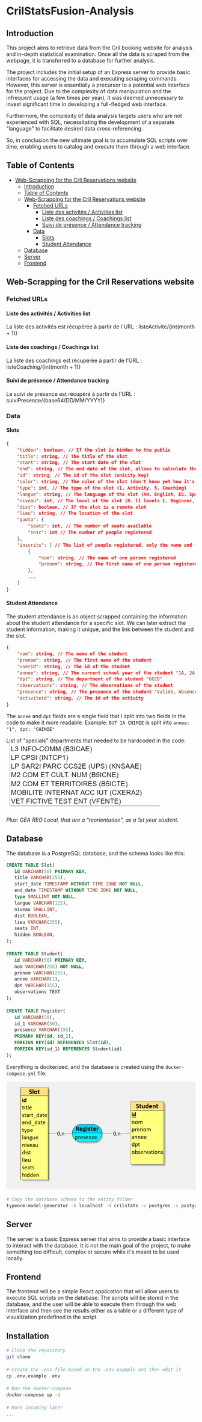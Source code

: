 # CrilStatsFusion-Analysis

## Introduction

This project aims to retrieve data from the Cril booking website for analysis and in-depth statistical examination. Once all the data is scraped from the webpage, it is transferred to a database for further analysis.

The project includes the initial setup of an Express server to provide basic interfaces for accessing the data and executing scraping commands. However, this server is essentially a precursor to a potential web interface for the project. Due to the complexity of data manipulation and the infrequent usage (a few times per year), it was deemed unnecessary to invest significant time in developing a full-fledged web interface.

Furthermore, the complexity of data analysis targets users who are not experienced with SQL, necessitating the development of a separate "language" to facilitate desired data cross-referencing.

So, in conclusion the new ultimate goal is to accumulate SQL scripts over time, enabling users to catalog and execute them through a web interface.

## Table of Contents

- [Web-Scrapping for the Cril Reservations website](#web-scrapping-for-the-cril-reservations-website)
  - [Introduction](#introduction)
  - [Table of Contents](#table-of-contents)
  - [Web-Scrapping for the Cril Reservations website](#web-scrapping-for-the-cril-reservations-website)
    - [Fetched URLs](#fetched-urls)
      - [Liste des activités / Activities list](#liste-des-activités--activities-list)
      - [Liste des coachings / Coachings list](#liste-des-coachings--coachings-list)
      - [Suivi de présence / Attendance tracking](#suivi-de-présence--attendance-tracking)
    - [Data](#data)
      - [Slots](#slots)
      - [Student Attendance](#student-attendance)
  - [Database](#database)
  - [Server](#server)
  - [Frontend](#frontend)

## Web-Scrapping for the Cril Reservations website

### Fetched URLs

#### Liste des activités / Activities list

La liste des activités est récupérée à partir de l'URL : listeActivite/{int(month + 1)}

#### Liste des coachings / Coachings list

La liste des coachings est récupérée à partir de l'URL : listeCoaching/{int(month + 1)}

#### Suivi de présence / Attendance tracking

Le suivi de présence est récupéré à partir de l'URL : suiviPresence/{base64(DD/MM/YYYY)}

### Data

#### Slots

```json
{
    "hidden": boolean, // If the slot is hidden to the public
    "title": string, // The title of the slot
    "start": string, // The start date of the slot
    "end": string, // The end date of the slot, allows to calculate the duration of the slot
    "id": string, // The id of the slot (unicity key)
    "color": string, // The color of the slot (don't know yet how it's used)
    "type": int, // The type of the slot (1. Activity, 5. Coaching)
    "langue": string, // The language of the slot (AN. English, ES. Spanish)
    "niveau": int, // The level of the slot (0. ll levels 1. Beginner, 2. Intermediate, 3. Advanced)
    "dist": boolean, // If the slot is a remote slot
    "lieu": string, // The location of the slot
    "quota": {
        "seats": int, // The number of seats available
        "insc": int // The number of people registered
    },
    "inscrits": [ // The list of people registered, only the name and first name are stored in the website
        {
            "nom": string, // The name of one person registered
            "prenom": string, // The first name of one person registered
        },
        ...
    ]
}
```

#### Student Attendance

The student attendance is an object scrapped containing the information about the student attendance for a specific slot.
We can later extract the student information, making it unique, and the link between the student and the slot.

```json
{
    "nom": string, // The name of the student
    "prenom": string, // The first name of the student
    "userId": string, // The id of the student
    "annee": string, // The current school year of the student "1A, 2A or 3A"
    "dpt": string, // The department of the student "GCCD"
    "observations": string, // The observations of the student
    "presence": string, // The presence of the student "Validé, Absence justifiée, Absence injustifiée, Fiche Moodle à reprendre, Fiche Moodle à faire"
    "activiteid": string, // The id of the activity
}

```

The `annee` and `dpt` fields are a single field that I split into two fields in the code to make it more readable.
Example: `BUT 1A CHIMIE` is split into `annee: "1", dpt: "CHIMIE"`

List of "specials" departments that needed to be hardcoded in the code:
![Weird DPT](res/weird_dpt.png)

_Plus: GEA REO Local, that are a "reorientation", as a 1st year student._

## Database

The database is a PostgreSQL database, and the schema looks like this:

```sql
CREATE TABLE Slot(
   id VARCHAR(50) PRIMARY KEY,
   title VARCHAR(255),
   start_date TIMESTAMP WITHOUT TIME ZONE NOT NULL,
   end_date TIMESTAMP WITHOUT TIME ZONE NOT NULL,
   type SMALLINT NOT NULL,
   langue VARCHAR(125),
   niveau SMALLINT,
   dist BOOLEAN,
   lieu VARCHAR(255),
   seats INT,
   hidden BOOLEAN,
);

CREATE TABLE Student(
   id VARCHAR(50) PRIMARY KEY,
   nom VARCHAR(255) NOT NULL,
   prenom VARCHAR(255),
   annee VARCHAR(2),
   dpt VARCHAR(155),
   observations TEXT
);

CREATE TABLE Register(
   id VARCHAR(50),
   id_1 VARCHAR(50),
   presence VARCHAR(155),
   PRIMARY KEY(id, id_1),
   FOREIGN KEY(id) REFERENCES Slot(id),
   FOREIGN KEY(id_1) REFERENCES Student(id)
);
```

Everything is dockerized, and the database is created using the `docker-compose.yml` file.

![MCD](database/MCD.png)

```bash
# Copy the database schema to the entity folder
typeorm-model-generator -h localhost -d crilstats -u postgres -x postgres -e postgres -o ./entities
```

## Server

The server is a basic Express server that aims to provide a basic interface to interact with the database. It is not the main goal of the project, to make something too difficult, complex or secure while it's meant to be used locally.

## Frontend

The frontend will be a simple React application that will allow users to execute SQL scripts on the database. The scripts will be stored in the database, and the user will be able to execute them through the web interface and then see the results either as a table or a different type of visualization predefined in the script.

## Installation

```bash
# Clone the repository
git clone

# Create the .env file based on the .env.example and then edit it
cp .env.example .env

# Run the docker-compose
docker-compose up -d

# More incoming later
...
```
